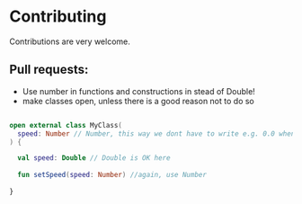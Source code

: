 # Contributing

Contributions are very welcome.

## Pull requests:

* Use number in functions and constructions in stead of Double!
* make classes open, unless there is a good reason not to do so

```kotlin

open external class MyClass(
  speed: Number // Number, this way we dont have to write e.g. 0.0 when calling it 
) {

  val speed: Double // Double is OK here
  
  fun setSpeed(speed: Number) //again, use Number 
  
}
```




